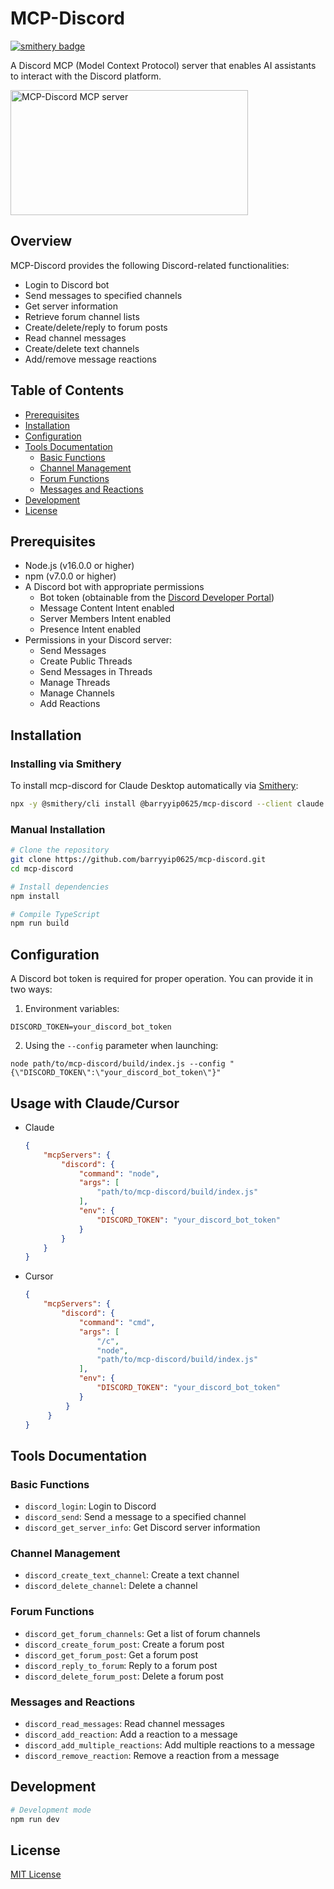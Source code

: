 # MCP-Discord
[![smithery badge](https://smithery.ai/badge/@barryyip0625/mcp-discord)](https://smithery.ai/server/@barryyip0625/mcp-discord)

A Discord MCP (Model Context Protocol) server that enables AI assistants to interact with the Discord platform.

<a href="https://glama.ai/mcp/servers/@barryyip0625/mcp-discord">
  <img width="380" height="200" src="https://glama.ai/mcp/servers/@barryyip0625/mcp-discord/badge" alt="MCP-Discord MCP server" />
</a>

## Overview

MCP-Discord provides the following Discord-related functionalities:

- Login to Discord bot
- Send messages to specified channels
- Get server information
- Retrieve forum channel lists
- Create/delete/reply to forum posts
- Read channel messages
- Create/delete text channels
- Add/remove message reactions

## Table of Contents

- [Prerequisites](#prerequisites)
- [Installation](#installation)
- [Configuration](#configuration)
- [Tools Documentation](#tools-documentation)
  - [Basic Functions](#basic-functions)
  - [Channel Management](#channel-management)
  - [Forum Functions](#forum-functions)
  - [Messages and Reactions](#messages-and-reactions)
- [Development](#development)
- [License](#license)

## Prerequisites

- Node.js (v16.0.0 or higher)
- npm (v7.0.0 or higher)
- A Discord bot with appropriate permissions
  - Bot token (obtainable from the [Discord Developer Portal](https://discord.com/developers/applications))
  - Message Content Intent enabled
  - Server Members Intent enabled
  - Presence Intent enabled
- Permissions in your Discord server:
  - Send Messages
  - Create Public Threads
  - Send Messages in Threads
  - Manage Threads
  - Manage Channels
  - Add Reactions

## Installation

### Installing via Smithery

To install mcp-discord for Claude Desktop automatically via [Smithery](https://smithery.ai/server/@barryyip0625/mcp-discord):

```bash
npx -y @smithery/cli install @barryyip0625/mcp-discord --client claude
```

### Manual Installation
```bash
# Clone the repository
git clone https://github.com/barryyip0625/mcp-discord.git
cd mcp-discord

# Install dependencies
npm install

# Compile TypeScript
npm run build
```

## Configuration

A Discord bot token is required for proper operation. You can provide it in two ways:

1. Environment variables:
```
DISCORD_TOKEN=your_discord_bot_token
```

2. Using the `--config` parameter when launching:
```
node path/to/mcp-discord/build/index.js --config "{\"DISCORD_TOKEN\":\"your_discord_bot_token\"}"
```

## Usage with Claude/Cursor
- Claude
  
    ```json
    {
        "mcpServers": {
            "discord": {
                "command": "node",
                "args": [
                    "path/to/mcp-discord/build/index.js"
                ],
                "env": {
                    "DISCORD_TOKEN": "your_discord_bot_token"
                }
            }
        }
    }
    ```

- Cursor

    ```json
    {
        "mcpServers": {
            "discord": {
                "command": "cmd",
                "args": [
                    "/c",
                    "node",
                    "path/to/mcp-discord/build/index.js"
                ],
                "env": {
                    "DISCORD_TOKEN": "your_discord_bot_token"
                }
             }
         }
    }
    ```

## Tools Documentation

### Basic Functions

- `discord_login`: Login to Discord
- `discord_send`: Send a message to a specified channel
- `discord_get_server_info`: Get Discord server information

### Channel Management

- `discord_create_text_channel`: Create a text channel
- `discord_delete_channel`: Delete a channel

### Forum Functions

- `discord_get_forum_channels`: Get a list of forum channels
- `discord_create_forum_post`: Create a forum post
- `discord_get_forum_post`: Get a forum post
- `discord_reply_to_forum`: Reply to a forum post
- `discord_delete_forum_post`: Delete a forum post

### Messages and Reactions

- `discord_read_messages`: Read channel messages
- `discord_add_reaction`: Add a reaction to a message
- `discord_add_multiple_reactions`: Add multiple reactions to a message
- `discord_remove_reaction`: Remove a reaction from a message

## Development

```bash
# Development mode
npm run dev
```

## License

[MIT License](https://github.com/barryyip0625/mcp-discord?tab=MIT-1-ov-file)